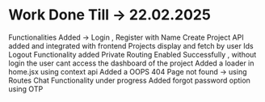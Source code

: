# Work Done Till -> 22.02.2025
Functionalities Added ->
Login , Register with Name 
Create Project API added and integrated with frontend 
Projects display and fetch by user Ids
Logout Functionality added
Private Routing Enabled Successfully , without login the user cant access the dashboard of the project 
Added a loader  in home.jsx using context api 
Added a OOPS 404 Page not found -> using Routes
Chat Functionality under progress
Added forgot password option using OTP





